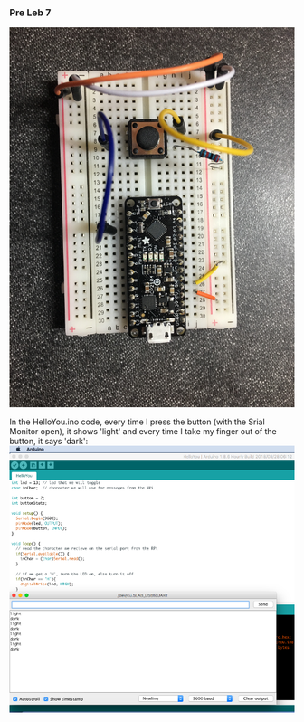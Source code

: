 ### Pre Leb 7

![The Arduino](PreLab7.JPG)

In the HelloYou.ino code, every time I press the button (with the Srial Monitor open), it shows 'light' and every time I take my finger out of the button, it says 'dark':
![HelloYou code](lightDarkButton.png)
